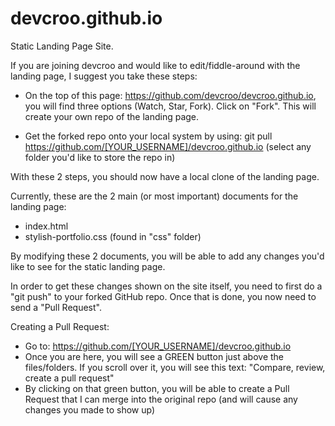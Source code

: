 devcroo.github.io
=================

Static Landing Page Site.

If you are joining devcroo and would like to edit/fiddle-around with the landing page, I suggest you take these steps:

 - On the top of this page: https://github.com/devcroo/devcroo.github.io, you will find three options (Watch, Star, Fork). Click on "Fork". This will create your own repo of the landing page.

 - Get the forked repo onto your local system by using: git pull https://github.com/[YOUR_USERNAME]/devcroo.github.io (select any folder you'd like to store the repo in)

With these 2 steps, you should now have a local clone of the landing page.

Currently, these are the 2 main (or most important) documents for the landing page:

 - index.html
 - stylish-portfolio.css (found in "css" folder)

By modifying these 2 documents, you will be able to add any changes you'd like to see for the static landing page.

In order to get these changes shown on the site itself, you need to first do a "git push" to your forked GitHub repo. Once that is done, you now need to send a "Pull Request".

Creating a Pull Request:

 - Go to: https://github.com/[YOUR_USERNAME]/devcroo.github.io
 - Once you are here, you will see a GREEN button just above the files/folders. If you scroll over it, you will see this text: "Compare, review, create a pull request"
 - By clicking on that green button, you will be able to create a Pull Request that I can merge into the original repo (and will cause any changes you made to show up)